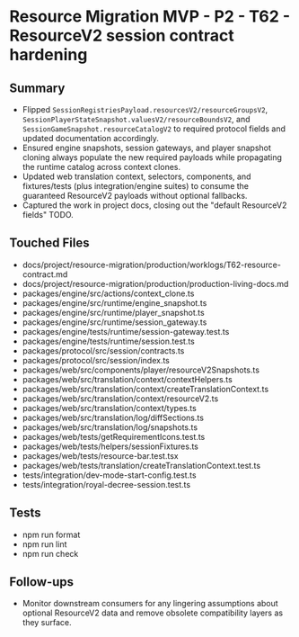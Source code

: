# Resource Migration MVP - P2 - T62 - ResourceV2 session contract hardening

## Summary

- Flipped `SessionRegistriesPayload.resourcesV2/resourceGroupsV2`, `SessionPlayerStateSnapshot.valuesV2/resourceBoundsV2`, and `SessionGameSnapshot.resourceCatalogV2` to required protocol fields and updated documentation accordingly.
- Ensured engine snapshots, session gateways, and player snapshot cloning always populate the new required payloads while propagating the runtime catalog across context clones.
- Updated web translation context, selectors, components, and fixtures/tests (plus integration/engine suites) to consume the guaranteed ResourceV2 payloads without optional fallbacks.
- Captured the work in project docs, closing out the "default ResourceV2 fields" TODO.

## Touched Files

- docs/project/resource-migration/production/worklogs/T62-resource-contract.md
- docs/project/resource-migration/production/production-living-docs.md
- packages/engine/src/actions/context_clone.ts
- packages/engine/src/runtime/engine_snapshot.ts
- packages/engine/src/runtime/player_snapshot.ts
- packages/engine/src/runtime/session_gateway.ts
- packages/engine/tests/runtime/session-gateway.test.ts
- packages/engine/tests/runtime/session.test.ts
- packages/protocol/src/session/contracts.ts
- packages/protocol/src/session/index.ts
- packages/web/src/components/player/resourceV2Snapshots.ts
- packages/web/src/translation/context/contextHelpers.ts
- packages/web/src/translation/context/createTranslationContext.ts
- packages/web/src/translation/context/resourceV2.ts
- packages/web/src/translation/context/types.ts
- packages/web/src/translation/log/diffSections.ts
- packages/web/src/translation/log/snapshots.ts
- packages/web/tests/getRequirementIcons.test.ts
- packages/web/tests/helpers/sessionFixtures.ts
- packages/web/tests/resource-bar.test.tsx
- packages/web/tests/translation/createTranslationContext.test.ts
- tests/integration/dev-mode-start-config.test.ts
- tests/integration/royal-decree-session.test.ts

## Tests

- npm run format
- npm run lint
- npm run check

## Follow-ups

- Monitor downstream consumers for any lingering assumptions about optional ResourceV2 data and remove obsolete compatibility layers as they surface.
